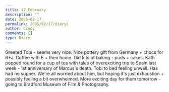 ```yaml
---
title: 17 February
description: ""
date: 2005-02-17
permalink: 2005/02/17/diary/
author: Cindy
comments: []
type: Diary
---
```


Greeted Tobi - seems very nice. Nice pottery gift from Germany + chocs for R+J. Coffee with E + then home. Did lots of baking - puds + cakes. Kath popped round for a cup of tea with tales of overexciting trip to Spain last week - 1st anniversary of Marcus's death. Tobi to bed feeling unwell. Has had no supper. We're all worried about him, but hoping it's just exhaustion + possibly feeling a bit overwhelmed. More exciting day for them tomorrow - going to Bradford Museum of Film & Photography.
